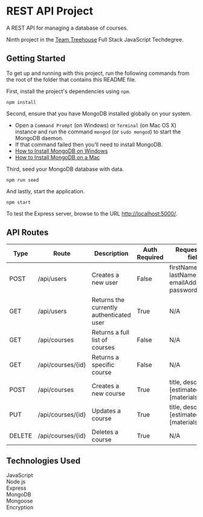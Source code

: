 
# REST API Project
A REST API for managing a database of courses.

Ninth project in the [Team Treehouse](http://referrals.trhou.se/clarkwinters) Full Stack JavaScript Techdegree.

## Getting Started

To get up and running with this project, run the following commands from the root of the folder that contains this README file.

First, install the project's dependencies using `npm`.

```
npm install

```

Second, ensure that you have MongoDB installed globally on your system.

* Open a `Command Prompt` (on Windows) or `Terminal` (on Mac OS X) instance and run the command `mongod` (or `sudo mongod`) to start the MongoDB daemon.
* If that command failed then you’ll need to install MongoDB.
* [How to Install MongoDB on Windows](http://treehouse.github.io/installation-guides/windows/mongo-windows.html)
* [How to Install MongoDB on a Mac](http://treehouse.github.io/installation-guides/mac/mongo-mac.html)

Third, seed your MongoDB database with data.

```
npm run seed
```

And lastly, start the application.

```
npm start
```

To test the Express server, browse to the URL [http://localhost:5000/](http://localhost:5000/).

## API Routes
| Type   | Route             | Description                              | Auth Required | Request body fields                                    |
| ------ | ----------------- | ---------------------------------------- | ------------- | ------------------------------------------------------ |
| POST   | /api/users        | Creates a new user                       | False         | firstName, lastName, emailAddress, password            |
| GET    | /api/users        | Returns the currently authenticated user | True          | N/A                                                    |
| GET    | /api/courses      | Returns a full list of courses           | False         | N/A                                                    |
| GET    | /api/courses/{id} | Returns a specific course                | False         | N/A                                                    |
| POST   | /api/courses      | Creates a new course                     | True          | title, description, [estimatedTime], [materialsNeeded] |
| PUT    | /api/courses/{id} | Updates a course                         | True          | title, description, [estimatedTime], [materialsNeeded] |
| DELETE | /api/courses/{id} | Deletes a course                         | True          | N/A                                                    |

## Technologies Used
JavaScript  
Node.js  
Express  
MongoDB  
Mongoose  
Encryption  
